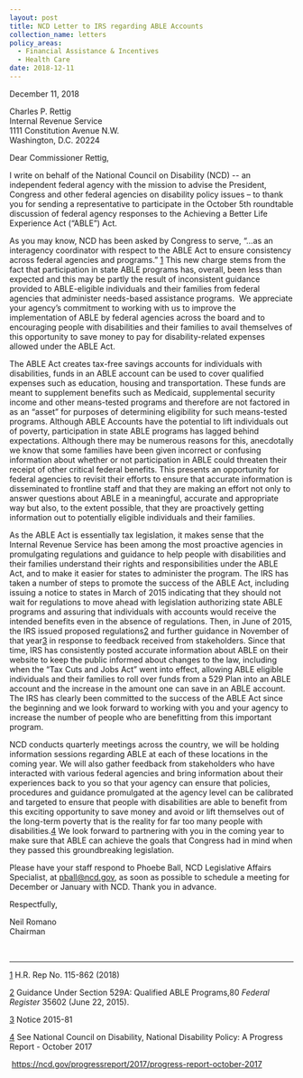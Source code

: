 ```yaml
---
layout: post
title: NCD Letter to IRS regarding ABLE Accounts
collection_name: letters
policy_areas:
  - Financial Assistance & Incentives
  - Health Care
date: 2018-12-11
---
```

December 11, 2018

Charles P. Rettig\
Internal Revenue Service\
1111 Constitution Avenue N.W.\
Washington, D.C. 20224

Dear Commissioner Rettig,

I write on behalf of the National Council on Disability (NCD) -- an independent federal agency with the mission to advise the President, Congress and other federal agencies on disability policy issues – to thank you for sending a representative to participate in the October 5th roundtable discussion of federal agency responses to the Achieving a Better Life Experience Act (“ABLE”) Act.

As you may know, NCD has been asked by Congress to serve, “…as an interagency coordinator with respect to the ABLE Act to ensure consistency across federal agencies and programs.” [1](https://ncd.gov/publications/2019/ncd-letter-irs-regarding-able-accounts#_ftn1) This new charge stems from the fact that participation in state ABLE programs has, overall, been less than expected and this may be partly the result of inconsistent guidance provided to ABLE-eligible individuals and their families from federal agencies that administer needs-based assistance programs.  We appreciate your agency’s commitment to working with us to improve the implementation of ABLE by federal agencies across the board and to encouraging people with disabilities and their families to avail themselves of this opportunity to save money to pay for disability-related expenses allowed under the ABLE Act. 

The ABLE Act creates tax-free savings accounts for individuals with disabilities, funds in an ABLE account can be used to cover qualified expenses such as education, housing and transportation. These funds are meant to supplement benefits such as Medicaid, supplemental security income and other means-tested programs and therefore are not factored in as an “asset” for purposes of determining eligibility for such means-tested programs. Although ABLE Accounts have the potential to lift individuals out of poverty, participation in state ABLE programs has lagged behind expectations. Although there may be numerous reasons for this, anecdotally we know that some families have been given incorrect or confusing information about whether or not participation in ABLE could threaten their receipt of other critical federal benefits. This presents an opportunity for federal agencies to revisit their efforts to ensure that accurate information is disseminated to frontline staff and that they are making an effort not only to answer questions about ABLE in a meaningful, accurate and appropriate way but also, to the extent possible, that they are proactively getting information out to potentially eligible individuals and their families.

As the ABLE Act is essentially tax legislation, it makes sense that the Internal Revenue Service has been among the most proactive agencies in promulgating regulations and guidance to help people with disabilities and their families understand their rights and responsibilities under the ABLE Act, and to make it easier for states to administer the program. The IRS has taken a number of steps to promote the success of the ABLE Act, including issuing a notice to states in March of 2015 indicating that they should not wait for regulations to move ahead with legislation authorizing state ABLE programs and assuring that individuals with accounts would receive the intended benefits even in the absence of regulations. Then, in June of 2015, the IRS issued proposed regulations[2](https://ncd.gov/publications/2019/ncd-letter-irs-regarding-able-accounts#_ftn2) and further guidance in November of that year[3](https://ncd.gov/publications/2019/ncd-letter-irs-regarding-able-accounts#_ftn3) in response to feedback received from stakeholders. Since that time, IRS has consistently posted accurate information about ABLE on their website to keep the public informed about changes to the law, including when the “Tax Cuts and Jobs Act” went into effect, allowing ABLE eligible individuals and their families to roll over funds from a 529 Plan into an ABLE account and the increase in the amount one can save in an ABLE account. The IRS has clearly been committed to the success of the ABLE Act since the beginning and we look forward to working with you and your agency to increase the number of people who are benefitting from this important program.

NCD conducts quarterly meetings across the country, we will be holding information sessions regarding ABLE at each of these locations in the coming year. We will also gather feedback from stakeholders who have interacted with various federal agencies and bring information about their experiences back to you so that your agency can ensure that policies, procedures and guidance promulgated at the agency level can be calibrated and targeted to ensure that people with disabilities are able to benefit from this exciting opportunity to save money and avoid or lift themselves out of the long-term poverty that is the reality for far too many people with disabilities.[4](https://ncd.gov/publications/2019/ncd-letter-irs-regarding-able-accounts#_ftn4) We look forward to partnering with you in the coming year to make sure that ABLE can achieve the goals that Congress had in mind when they passed this groundbreaking legislation.

Please have your staff respond to Phoebe Ball, NCD Legislative Affairs Specialist, at [pball@ncd.gov](mailto:pball@ncd.gov), as soon as possible to schedule a meeting for December or January with NCD. Thank you in advance.

Respectfully,

Neil Romano\
Chairman

 



- - -

[1](https://ncd.gov/publications/2019/ncd-letter-irs-regarding-able-accounts#_ftnref1) H.R. Rep No. 115-862 (2018)

[2](https://ncd.gov/publications/2019/ncd-letter-irs-regarding-able-accounts#_ftnref2) Guidance Under Section 529A: Qualified ABLE Programs,80 *Federal Register* 35602 (June 22, 2015).

[3](https://ncd.gov/publications/2019/ncd-letter-irs-regarding-able-accounts#_ftnref3) Notice 2015-81

[4](https://ncd.gov/publications/2019/ncd-letter-irs-regarding-able-accounts#_ftnref4) See National Council on Disability, National Disability Policy: A Progress Report - October 2017

 <https://ncd.gov/progressreport/2017/progress-report-october-2017>
